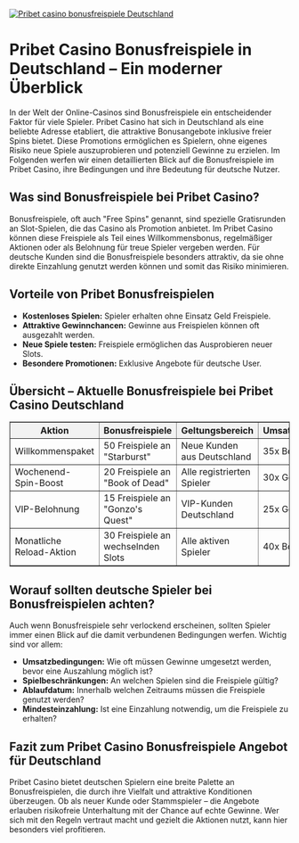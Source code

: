 [![Pribet casino bonusfreispiele Deutschland](https://123-caf.pages.dev/gitsignup.png)](https://vrmoo.ru/Bt82HjjY)

<h1>Pribet Casino Bonusfreispiele in Deutschland – Ein moderner Überblick</h1>  <p>In der Welt der Online-Casinos sind Bonusfreispiele ein entscheidender Faktor für viele Spieler. Pribet Casino hat sich in Deutschland als eine beliebte Adresse etabliert, die attraktive Bonusangebote inklusive freier Spins bietet. Diese Promotions ermöglichen es Spielern, ohne eigenes Risiko neue Spiele auszuprobieren und potenziell Gewinne zu erzielen. Im Folgenden werfen wir einen detaillierten Blick auf die Bonusfreispiele im Pribet Casino, ihre Bedingungen und ihre Bedeutung für deutsche Nutzer.</p>  <h2>Was sind Bonusfreispiele bei Pribet Casino?</h2>  <p>Bonusfreispiele, oft auch "Free Spins" genannt, sind spezielle Gratisrunden an Slot-Spielen, die das Casino als Promotion anbietet. Im Pribet Casino können diese Freispiele als Teil eines Willkommensbonus, regelmäßiger Aktionen oder als Belohnung für treue Spieler vergeben werden. Für deutsche Kunden sind die Bonusfreispiele besonders attraktiv, da sie ohne direkte Einzahlung genutzt werden können und somit das Risiko minimieren.</p>  <h2>Vorteile von Pribet Bonusfreispielen</h2>  <ul>   <li><strong>Kostenloses Spielen:</strong> Spieler erhalten ohne Einsatz Geld Freispiele.</li>   <li><strong>Attraktive Gewinnchancen:</strong> Gewinne aus Freispielen können oft ausgezahlt werden.</li>   <li><strong>Neue Spiele testen:</strong> Freispiele ermöglichen das Ausprobieren neuer Slots.</li>   <li><strong>Besondere Promotionen:</strong> Exklusive Angebote für deutsche User.</li> </ul>  <h2>Übersicht – Aktuelle Bonusfreispiele bei Pribet Casino Deutschland</h2>  <table border="1" cellpadding="5" cellspacing="0" style="border-collapse: collapse; width: 100%;">   <thead>     <tr style="background-color: #f2f2f2;">       <th>Aktion</th>       <th>Bonusfreispiele</th>       <th>Geltungsbereich</th>       <th>Umsatzbedingungen</th>       <th>Mindesteinzahlung</th>     </tr>   </thead>   <tbody>     <tr>       <td>Willkommenspaket</td>       <td>50 Freispiele an "Starburst"</td>       <td>Neue Kunden aus Deutschland</td>       <td>35x Bonusbetrag</td>       <td>20 €</td>     </tr>     <tr>       <td>Wochenend-Spin-Boost</td>       <td>20 Freispiele an "Book of Dead"</td>       <td>Alle registrierten Spieler</td>       <td>30x Gewinne</td>       <td>Keine Einzahlung erforderlich</td>     </tr>     <tr>       <td>VIP-Belohnung</td>       <td>15 Freispiele an "Gonzo's Quest"</td>       <td>VIP-Kunden Deutschland</td>       <td>25x Gewinne</td>       <td>Keine</td>     </tr>     <tr>       <td>Monatliche Reload-Aktion</td>       <td>30 Freispiele an wechselnden Slots</td>       <td>Alle aktiven Spieler</td>       <td>40x Bonusbetrag</td>       <td>10 €</td>     </tr>   </tbody> </table>  <h2>Worauf sollten deutsche Spieler bei Bonusfreispielen achten?</h2>  <p>Auch wenn Bonusfreispiele sehr verlockend erscheinen, sollten Spieler immer einen Blick auf die damit verbundenen Bedingungen werfen. Wichtig sind vor allem:</p>  <ul>   <li><strong>Umsatzbedingungen:</strong> Wie oft müssen Gewinne umgesetzt werden, bevor eine Auszahlung möglich ist?</li>   <li><strong>Spielbeschränkungen:</strong> An welchen Spielen sind die Freispiele gültig?</li>   <li><strong>Ablaufdatum:</strong> Innerhalb welchen Zeitraums müssen die Freispiele genutzt werden?</li>   <li><strong>Mindesteinzahlung:</strong> Ist eine Einzahlung notwendig, um die Freispiele zu erhalten?</li> </ul>  <h2>Fazit zum Pribet Casino Bonusfreispiele Angebot für Deutschland</h2>  <p>Pribet Casino bietet deutschen Spielern eine breite Palette an Bonusfreispielen, die durch ihre Vielfalt und attraktive Konditionen überzeugen. Ob als neuer Kunde oder Stammspieler – die Angebote erlauben risikofreie Unterhaltung mit der Chance auf echte Gewinne. Wer sich mit den Regeln vertraut macht und gezielt die Aktionen nutzt, kann hier besonders viel profitieren.</p>